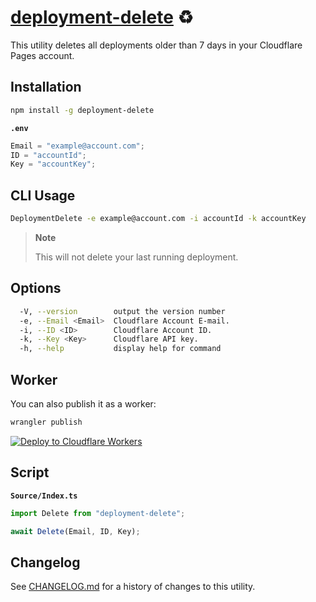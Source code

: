 # [deployment-delete] ♻️

This utility deletes all deployments older than 7 days in your Cloudflare Pages
account.

## Installation

```sh
npm install -g deployment-delete
```

**`.env`**

```ts
Email = "example@account.com";
ID = "accountId";
Key = "accountKey";
```

## CLI Usage

```sh
DeploymentDelete -e example@account.com -i accountId -k accountKey
```

> **Note**
>
> This will not delete your last running deployment.

## Options

```sh
  -V, --version        output the version number
  -e, --Email <Email>  Cloudflare Account E-mail.
  -i, --ID <ID>        Cloudflare Account ID.
  -k, --Key <Key>      Cloudflare API key.
  -h, --help           display help for command
```

## Worker

You can also publish it as a worker:

```sh
wrangler publish
```

[![Deploy to Cloudflare Workers](https://deploy.workers.cloudflare.com/button)](https://deploy.workers.cloudflare.com/?url=https://github.com/NikolaRHristov/DeploymentDelete)

## Script

**`Source/Index.ts`**

```ts
import Delete from "deployment-delete";

await Delete(Email, ID, Key);
```

## Changelog

See [CHANGELOG.md](CHANGELOG.md) for a history of changes to this utility.

[deployment-delete]: https://npmjs.org/deployment-delete
